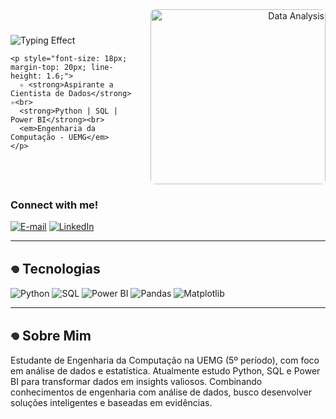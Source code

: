 <div style="display: flex; align-items: center;">
  <!-- Texto à esquerda (60%) -->
  <div style="flex: 60%; padding-right: 20px;">
    <img src="https://readme-typing-svg.demolab.com?font=Fira+Code&weight=600&size=26&duration=2000&pause=1000&color=800020&width=400&lines=Olá,+eu+sou+a+Ana+Coelho!" alt="Typing Effect">
    
    <p style="font-size: 18px; margin-top: 20px; line-height: 1.6;">
      ✧ <strong>Aspirante a Cientista de Dados</strong> ✧<br>
      <strong>Python | SQL | Power BI</strong><br>
      <em>Engenharia da Computação - UEMG</em>
    </p>
  </div>

  <!-- GIF à direita (40%) -->
  <div style="flex: 40%; text-align: right;">
    <img src="https://media3.giphy.com/media/9lwr4z6CSzlxC/giphy.gif" width="280" style="border-radius: 8px;" alt="Data Analysis">
  </div>
</div>
<h3 align="left">Connect with me!</h3>
 
 [![E-mail](https://img.shields.io/badge/-Email-000?style=for-the-badge&logo=microsoft-outlook&logoColor=FF00F6&color:FFF)](mailto:cttanacoelho@gmail.com)
 [![LinkedIn](https://img.shields.io/badge/-LinkedIn-000?style=for-the-badge&logo=linkedin&logoColor=FF00F6&color:FFF)](https://www.linkedin.com/in/cttanacoelho/)

---

## 𖦹 Tecnologias

![Python](https://img.shields.io/badge/Python-3776AB?style=for-the-badge&logo=python&logoColor=white)
![SQL](https://img.shields.io/badge/SQL-4479A1?style=for-the-badge&logo=postgresql&logoColor=white)
![Power BI](https://img.shields.io/badge/Power_BI-F2C811?style=for-the-badge&logo=powerbi&logoColor=black)
![Pandas](https://img.shields.io/badge/Pandas-150458?style=for-the-badge&logo=pandas&logoColor=white)
![Matplotlib](https://img.shields.io/badge/Matplotlib-11557C?style=for-the-badge)

---

## 𖦹 Sobre Mim

Estudante de Engenharia da Computação na UEMG (5º período), com foco em análise de dados e estatística. Atualmente estudo Python, SQL e Power BI para transformar dados em insights valiosos. Combinando conhecimentos de engenharia com análise de dados, busco desenvolver soluções inteligentes e baseadas em evidências.
